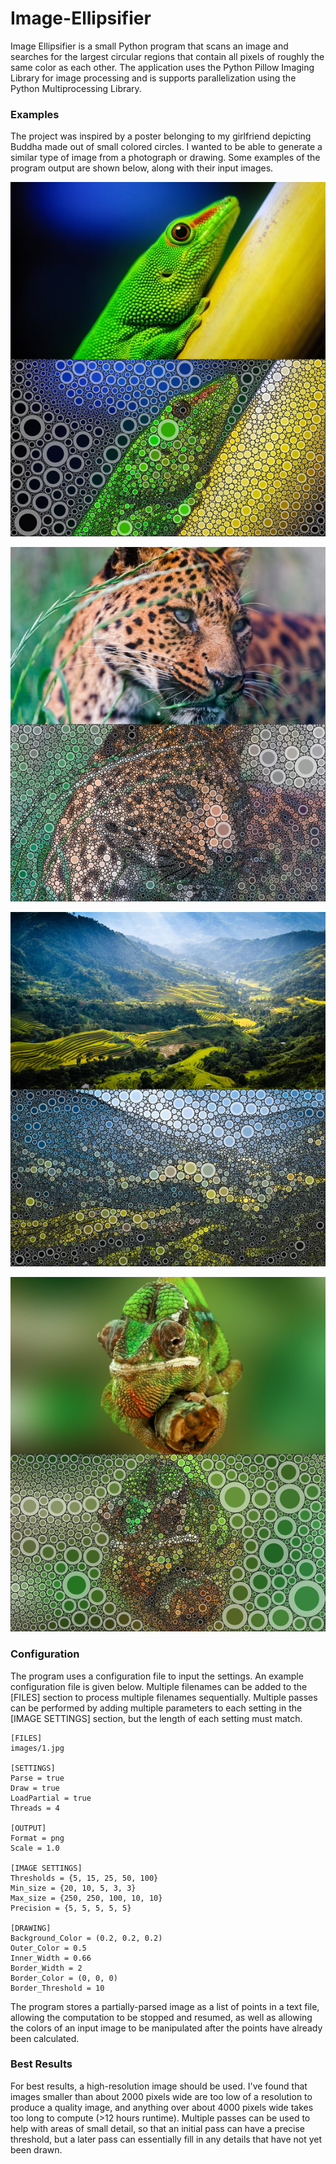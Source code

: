 # Image-Ellipsifier


Image Ellipsifier is a small Python program that scans an image and searches for the largest circular regions that contain all pixels of roughly the same color as each other. The application uses the Python Pillow Imaging Library for image processing and is supports parallelization using the Python Multiprocessing Library. 

### Examples

The project was inspired by a poster belonging to my girlfriend depicting Buddha made out of small colored circles. I wanted to be able to generate a similar type of image from a photograph or drawing. Some examples of the program output are shown below, along with their input images. 

![Gecko](/Docs/gecko_example.png)

![Cheetah](/Docs/cheetah_example.png)

![Landscape](/Docs/landscape_example.png)

![Chameleon](/Docs/chameleon_example.png)

### Configuration

The program uses a configuration file to input the settings. An example configuration file is given below. 
Multiple filenames can be added to the [FILES] section to process multiple filenames sequentially. Multiple passes can be performed by adding multiple parameters to each setting in the [IMAGE SETTINGS] section, but the length of each setting must match. 

    [FILES]
    images/1.jpg

    [SETTINGS]
    Parse = true
    Draw = true
    LoadPartial = true
    Threads = 4

    [OUTPUT]
    Format = png
    Scale = 1.0

    [IMAGE SETTINGS]
    Thresholds = {5, 15, 25, 50, 100}
    Min_size = {20, 10, 5, 3, 3}
    Max_size = {250, 250, 100, 10, 10}
    Precision = {5, 5, 5, 5, 5}

    [DRAWING]
    Background_Color = (0.2, 0.2, 0.2)
    Outer_Color = 0.5
    Inner_Width = 0.66
    Border_Width = 2
    Border_Color = (0, 0, 0)
    Border_Threshold = 10
    
The program stores a partially-parsed image as a list of points in a text file, allowing the computation to be stopped and resumed, as well as allowing the colors of an input image to be manipulated after the points have already been calculated. 
    
### Best Results

For best results, a high-resolution image should be used. I've found that images smaller than about 2000 pixels wide are too low of a resolution to produce a quality image, and anything over about 4000 pixels wide takes too long to compute (>12 hours runtime). Multiple passes can be used to help with areas of small detail, so that an initial pass can have a precise threshold, but a later pass can essentially fill in any details that have not yet been drawn. 
